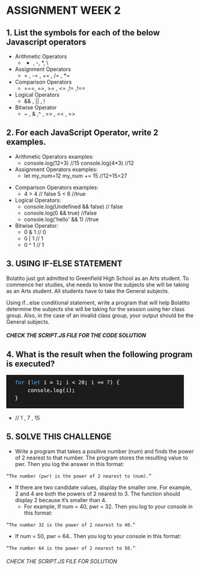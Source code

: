 # ASSIGNMENT WEEK 2

## 1. List the symbols for each of the below Javascript operators

* Arithmetic Operators 
    * + , -, *, \
* Assignment Operators
    * = , -= , += , /=  , *=
* Comparison Operators
    * ===, ==, >= , <= ,!= ,!==
* Logical Operators
    * && , || , !
* Bitwise Operator
    * ~ , & ,^ , >> , << , >>

## 2. For each JavaScript Operator, write 2 examples.
    
* Arithmetic Operators examples:
    * console.log(12+3) //15  console.log(4*3) //12
* Assignment Operators examples: 
    * let my_num=12   my_num += 15 //12+15=27
- Comparison Operators examples:  
    - 4 > 4 // false  5 < 6 //true 
- Logical Operators:
    - console.log(Undefined && false) // false
    - console.log(0 && true) //false
    - console.log('hello' && 1) //true    
- Bitwise Operator:
    - 0 & 1 // 0
    - 0 | 1 // 1    
    - 0 ^ 1 // 1

## 3. USING IF-ELSE STATEMENT
Bolatito just got admitted to Greenfield High School as an Arts student. To commence her studies, she needs to know the subjects she will be taking as an Arts student. All students have to take the General subjects.

Using if…else conditional statement, write a program that will help Bolatito determine the subjects she will be taking for the session using her class group. Also, in the case of an invalid class group, your output should be the General subjects. 

##### CHECK THE SCRIPT.JS FILE FOR THE CODE SOLUTION

## 4. What is the result when the following program is executed?

![code snippet](./codeSnippet.png "a simple code snippet")
- // 1 , 7 , 15

## 5. SOLVE THIS CHALLENGE
* Write a program that takes a positive number (num) and finds the power of 2 nearest to that number. The program stores the resulting value to pwr. Then you log the answer in this format: 

``` “The number (pwr) is the power of 2 nearest to (num).” ```

- If there are two candidate values, display the smaller one. For example, 2 and 4 are both the powers of 2 nearest to 3. The function should display 2 because it’s smaller than 4.
    * For example, If num = 40, pwr = 32. Then you log to your console in this format:

``` “The number 32 is the power of 2 nearest to 40.” ```

- If num = 50, pwr = 64.. Then you log to your console in this format:

``` “The number 64 is the power of 2 nearest to 50.” ```

###### CHECK  THE SCRIPT.JS FILE FOR SOLUTION